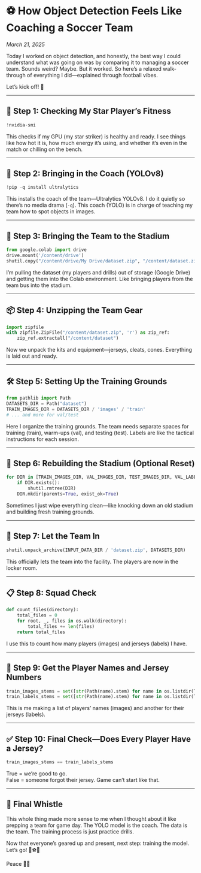 # ⚽ How Object Detection Feels Like Coaching a Soccer Team

*March 21, 2025*

Today I worked on object detection, and honestly, the best way I could understand what was going on was by comparing it to managing a soccer team. Sounds weird? Maybe. But it worked. So here’s a relaxed walk-through of everything I did—explained through football vibes.

Let’s kick off! 🏁

---

## 🚨 Step 1: Checking My Star Player’s Fitness

```python
!nvidia-smi
```

This checks if my GPU (my star striker) is healthy and ready. I see things like how hot it is, how much energy it’s using, and whether it’s even in the match or chilling on the bench.

---

## 🧠 Step 2: Bringing in the Coach (YOLOv8)

```python
!pip -q install ultralytics
```

This installs the coach of the team—Ultralytics YOLOv8. I do it quietly so there’s no media drama (`-q`). This coach (YOLO) is in charge of teaching my team how to spot objects in images.

---

## 🧳 Step 3: Bringing the Team to the Stadium

```python
from google.colab import drive
drive.mount('/content/drive')
shutil.copy("/content/drive/My Drive/dataset.zip", "/content/dataset.zip")
```

I’m pulling the dataset (my players and drills) out of storage (Google Drive) and getting them into the Colab environment. Like bringing players from the team bus into the stadium.

---

## 📦 Step 4: Unzipping the Team Gear

```python
import zipfile
with zipfile.ZipFile("/content/dataset.zip", 'r') as zip_ref:
    zip_ref.extractall("/content/dataset")
```

Now we unpack the kits and equipment—jerseys, cleats, cones. Everything is laid out and ready.

---

## 🛠️ Step 5: Setting Up the Training Grounds

```python
from pathlib import Path
DATASETS_DIR = Path("dataset")
TRAIN_IMAGES_DIR = DATASETS_DIR / 'images' / 'train'
# ... and more for val/test
```

Here I organize the training grounds. The team needs separate spaces for training (train), warm-ups (val), and testing (test). Labels are like the tactical instructions for each session.

---

## 🧹 Step 6: Rebuilding the Stadium (Optional Reset)

```python
for DIR in [TRAIN_IMAGES_DIR, VAL_IMAGES_DIR, TEST_IMAGES_DIR, VAL_LABELS_DIR, DATASETS_DIR]:
    if DIR.exists():
        shutil.rmtree(DIR)
    DIR.mkdir(parents=True, exist_ok=True)
```

Sometimes I just wipe everything clean—like knocking down an old stadium and building fresh training grounds.

---

## 🚪 Step 7: Let the Team In

```python
shutil.unpack_archive(INPUT_DATA_DIR / 'dataset.zip', DATASETS_DIR)
```

This officially lets the team into the facility. The players are now in the locker room.

---

## 📋 Step 8: Squad Check

```python
def count_files(directory):
    total_files = 0
    for root, _, files in os.walk(directory):
        total_files += len(files)
    return total_files
```

I use this to count how many players (images) and jerseys (labels) I have.

---

## 🧠 Step 9: Get the Player Names and Jersey Numbers

```python
train_images_stems = set([str(Path(name).stem) for name in os.listdir(TRAIN_IMAGES_DIR)])
train_labels_stems = set([str(Path(name).stem) for name in os.listdir(TRAIN_LABELS_DIR)])
```

This is me making a list of players’ names (images) and another for their jerseys (labels).

---

## ✅ Step 10: Final Check—Does Every Player Have a Jersey?

```python
train_images_stems == train_labels_stems
```

True = we’re good to go.  
False = someone forgot their jersey. Game can’t start like that.

---

## 🎯 Final Whistle

This whole thing made more sense to me when I thought about it like prepping a team for game day. The YOLO model is the coach. The data is the team. The training process is just practice drills.

Now that everyone’s geared up and present, next step: training the model. Let’s go! 🧠⚽🔥

Peace ✌🏾
